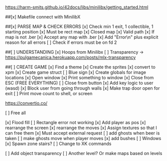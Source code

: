 https://harm-smits.github.io/42docs/libs/minilibx/getting_started.html

##[x] Makefile connect with MinilibX

##[x] PARSE MAP & CHECK ERRORS
[x] Check min 1 exit, 1 collectible, 1 starting position
[x] Must be rect map
[x] Closed map
[x] Valid path
[x] If map is not .ber
[x] Accept any map with .ber
[x] Add "Error\n" plus explicit reason for all errors
[ ] Check if errors must be on fd 2

##[ ] UNDERSTANDING
[x] Hoops from Minilibx
[ ] Transparency -> https://pulgamecanica.herokuapp.com/posts/mlx-transparency

##[ ] CREATE GAME
[x] Find a theme
[x] Create the sprites
[x] convert to xpm
[x] Create game struct
[ ] Blue sign
[x] Create globals for image locations
[x] Open window
[x] Print something to window
[x] Close from ESC (FREE EVERYTHING)
[ ] Close from button
[x] Add key logic to user (wasd)
[x] Block user from going through walls
[x] Make trap door open for exit
[ ] Print move count to shell, or screen


https://convertio.co/

[ ] Free all

[x] Flood fill
[ ] Rectangle error not working
[x] Add player as pos
[x] rearrange the screen
[x] rearrange the moves
[x] Assign textures so that I can free them
[x] Must accept external request
[ ] add ghosts when beer is taken
[ ] make ghosts move when player moves
[x] add bushes 
[ ] Windows 
[x] Spawn zone stairs?
[ ] Change to XK commands


[ ] Add object transparency
[ ] Another level? Or make maps based on levels
